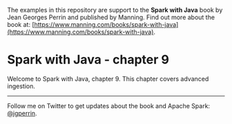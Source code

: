 The examples in this repository are support to the **Spark with Java** book by Jean Georges Perrin and published by Manning. Find out more about the book at: [https://www.manning.com/books/spark-with-java](https://www.manning.com/books/spark-with-java).

# Spark with Java - chapter 9

Welcome to Spark with Java, chapter 9. This chapter covers advanced ingestion.

---

Follow me on Twitter to get updates about the book and Apache Spark: [@jgperrin](https://twitter.com/jgperrin).
